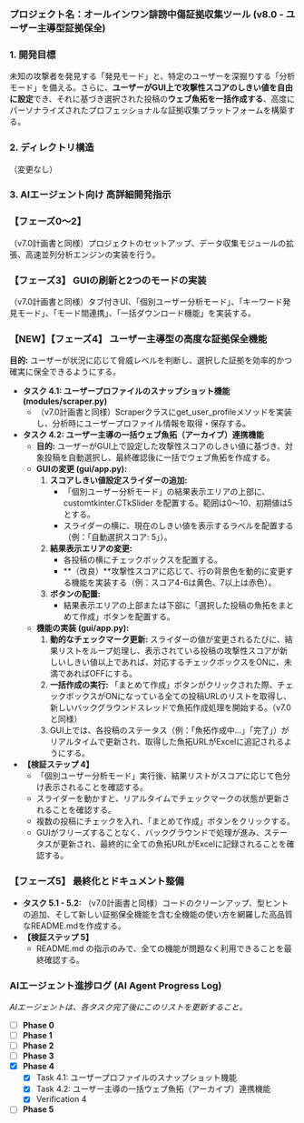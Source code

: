 ### **プロジェクト名：オールインワン誹謗中傷証拠収集ツール (v8.0 \- ユーザー主導型証拠保全)**

### **1\. 開発目標**

未知の攻撃者を発見する「発見モード」と、特定のユーザーを深掘りする「分析モード」を備える。さらに、**ユーザーがGUI上で攻撃性スコアのしきい値を自由に設定**でき、それに基づき選択された投稿の**ウェブ魚拓を一括作成する**、高度にパーソナライズされたプロフェッショナルな証拠収集プラットフォームを構築する。

### **2\. ディレクトリ構造**

（変更なし）

### **3\. AIエージェント向け 高詳細開発指示**

### **【フェーズ0〜2】**

（v7.0計画書と同様）プロジェクトのセットアップ、データ収集モジュールの拡張、高速並列分析エンジンの実装を行う。

### **【フェーズ3】 GUIの刷新と2つのモードの実装**

（v7.0計画書と同様）タブ付きUI、「個別ユーザー分析モード」、「キーワード発見モード」、「モード間連携」、「一括ダウンロード機能」を実装する。

### **【NEW】【フェーズ4】 ユーザー主導型の高度な証拠保全機能**

**目的:** ユーザーが状況に応じて脅威レベルを判断し、選択した証拠を効率的かつ確実に保全できるようにする。

* **タスク 4.1: ユーザープロファイルのスナップショット機能 (modules/scraper.py)**  
  * （v7.0計画書と同様）Scraperクラスにget\_user\_profileメソッドを実装し、分析時にユーザープロファイル情報を取得・保存する。  
* **タスク 4.2: ユーザー主導の一括ウェブ魚拓（アーカイブ）連携機能**  
  * **目的:** ユーザーがGUI上で設定した攻撃性スコアのしきい値に基づき、対象投稿を自動選択し、最終確認後に一括でウェブ魚拓を作成する。  
  * **GUIの変更 (gui/app.py):**  
    1. **スコアしきい値設定スライダーの追加:**  
       * 「個別ユーザー分析モード」の結果表示エリアの上部に、customtkinter.CTkSlider を配置する。範囲は0〜10、初期値は5とする。  
       * スライダーの横に、現在のしきい値を表示するラベルを配置する（例：「自動選択スコア: 5」）。  
    2. **結果表示エリアの変更:**  
       * 各投稿の横にチェックボックスを配置する。  
       * \*\*（改良）\*\*攻撃性スコアに応じて、行の背景色を動的に変更する機能を実装する（例：スコア4-6は黄色、7以上は赤色）。  
    3. **ボタンの配置:**  
       * 結果表示エリアの上部または下部に「選択した投稿の魚拓をまとめて作成」ボタンを配置する。  
  * **機能の実装 (gui/app.py):**  
    1. **動的なチェックマーク更新:** スライダーの値が変更されるたびに、結果リストをループ処理し、表示されている投稿の攻撃性スコアが新しいしきい値以上であれば、対応するチェックボックスをONに、未満であればOFFにする。  
    2. **一括作成の実行:** 「まとめて作成」ボタンがクリックされた際、チェックボックスがONになっている全ての投稿URLのリストを取得し、新しいバックグラウンドスレッドで魚拓作成処理を開始する。（v7.0と同様）  
    3. GUI上では、各投稿のステータス（例：「魚拓作成中...」「完了」）がリアルタイムで更新され、取得した魚拓URLがExcelに追記されるようにする。  
* **【検証ステップ 4】**  
  * 「個別ユーザー分析モード」実行後、結果リストがスコアに応じて色分け表示されることを確認する。  
  * スライダーを動かすと、リアルタイムでチェックマークの状態が更新されることを確認する。  
  * 複数の投稿にチェックを入れ、「まとめて作成」ボタンをクリックする。  
  * GUIがフリーズすることなく、バックグラウンドで処理が進み、ステータスが更新され、最終的に全ての魚拓URLがExcelに記録されることを確認する。

### **【フェーズ5】 最終化とドキュメント整備**

* **タスク 5.1 \- 5.2:** （v7.0計画書と同様）コードのクリーンアップ、型ヒントの追加、そして新しい証拠保全機能を含む全機能の使い方を網羅した高品質なREADME.mdを作成する。  
* **【検証ステップ 5】**  
  * README.md の指示のみで、全ての機能が問題なく利用できることを最終確認する。

### **AIエージェント進捗ログ (AI Agent Progress Log)**

*AIエージェントは、各タスク完了後にこのリストを更新すること。*

* [ ] **Phase 0**
* [ ] **Phase 1**
* [ ] **Phase 2**
* [ ] **Phase 3**
* [x] **Phase 4**
  * [x] Task 4.1: ユーザープロファイルのスナップショット機能
  * [x] Task 4.2: ユーザー主導の一括ウェブ魚拓（アーカイブ）連携機能
  * [x] Verification 4
* [ ] **Phase 5**
